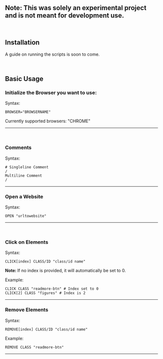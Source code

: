 ## Note: This was solely an experimental project and is not meant for development use.

<br>

## Installation
A guide on running the scripts is soon to come.

<br>

## Basic Usage

### Initialize the Browser you want to use:

Syntax:
```
BROWSER="BROWSERNAME"
```

Currently supported browsers: "CHROME"

---

<br>

### Comments

Syntax:
```
# Singleline Comment
/
Multiline Comment
/
```

---

### Open a Website

Syntax:
```
OPEN "urltowebsite"
```

---

<br>

### Click on Elements

Syntax:
```
CLICK[index] CLASS/ID "class/id name"
```

<strong>Note: </strong>If no index is provided, it will automatically
be set to 0.

Example:
```
CLICK CLASS "readmore-btn" # Index set to 0
CLICK[2] CLASS "figures" # Index is 2
```

---

### Remove Elements

Syntax:
```
REMOVE[index] CLASS/ID "class/id name"
```

Example:
```
REMOVE CLASS "readmore-btn"
```

---
